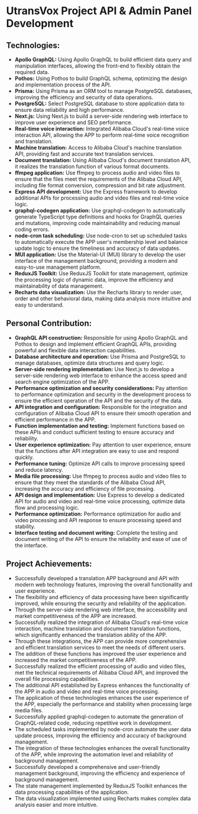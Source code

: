 # UtransVox Project API & Admin Panel Development

## Technologies:

- **Apollo GraphQL:** Using Apollo GraphQL to build efficient data query and manipulation interfaces, allowing the front-end to flexibly obtain the required data.
- **Pothos:** Using Pothos to build GraphQL schema, optimizing the design and implementation process of the API.
- **Prisma:** Using Prisma as an ORM tool to manage PostgreSQL databases, improving the efficiency and security of data operations.
- **PostgreSQL:** Select PostgreSQL database to store application data to ensure data reliability and high performance.
- **Next.js:** Using Next.js to build a server-side rendering web interface to improve user experience and SEO performance.
- **Real-time voice interaction:** Integrated Alibaba Cloud's real-time voice interaction API, allowing the APP to perform real-time voice recognition and translation.
- **Machine translation:** Access to Alibaba Cloud's machine translation API, providing fast and accurate text translation services.
- **Document translation:** Using Alibaba Cloud's document translation API, it realizes the translation function of various format documents.
- **ffmpeg application:** Use ffmpeg to process audio and video files to ensure that the files meet the requirements of the Alibaba Cloud API, including file format conversion, compression and bit rate adjustment.
- **Express API development:** Use the Express framework to develop additional APIs for processing audio and video files and real-time voice logic.
- **graphql-codegen application:** Use graphql-codegen to automatically generate TypeScript type definitions and hooks for GraphQL queries and mutations, improving code maintainability and reducing manual coding errors.
- **node-cron task scheduling:** Use node-cron to set up scheduled tasks to automatically execute the APP user's membership level and balance update logic to ensure the timeliness and accuracy of data updates.
- **MUI application:** Use the Material-UI (MUI) library to develop the user interface of the management background, providing a modern and easy-to-use management platform.
- **ReduxJS Toolkit:** Use ReduxJS Toolkit for state management, optimize the processing logic of dynamic data, improve the efficiency and maintainability of data management.
- **Recharts data visualization:** Use the Recharts library to render user, order and other behavioral data, making data analysis more intuitive and easy to understand.

## Personal Contribution:

- **GraphQL API construction:** Responsible for using Apollo GraphQL and Pothos to design and implement efficient GraphQL APIs, providing powerful and flexible data interaction capabilities.
- **Database architecture and operation:** Use Prisma and PostgreSQL to manage databases, optimize data structures and query logic.
- **Server-side rendering implementation:** Use Next.js to develop a server-side rendering web interface to enhance the access speed and search engine optimization of the APP.
- **Performance optimization and security considerations:** Pay attention to performance optimization and security in the development process to ensure the efficient operation of the API and the security of the data.
- **API integration and configuration:** Responsible for the integration and configuration of Alibaba Cloud API to ensure their smooth operation and efficient performance in the APP.
- **Function implementation and testing:** Implement functions based on these APIs and conduct sufficient testing to ensure accuracy and reliability.
- **User experience optimization:** Pay attention to user experience, ensure that the functions after API integration are easy to use and respond quickly.
- **Performance tuning:** Optimize API calls to improve processing speed and reduce latency.
- **Media file processing:** Use ffmpeg to process audio and video files to ensure that they meet the standards of the Alibaba Cloud API, increasing the accuracy and efficiency of file processing.
- **API design and implementation:** Use Express to develop a dedicated API for audio and video and real-time voice processing, optimize data flow and processing logic.
- **Performance optimization:** Performance optimization for audio and video processing and API response to ensure processing speed and stability.
- **Interface testing and document writing:** Complete the testing and document writing of the API to ensure the reliability and ease of use of the interface.

## Project Achievements:

- Successfully developed a translation APP background and API with modern web technology features, improving the overall functionality and user experience.
- The flexibility and efficiency of data processing have been significantly improved, while ensuring the security and reliability of the application.
- Through the server-side rendering web interface, the accessibility and market competitiveness of the APP are increased.
- Successfully realized the integration of Alibaba Cloud's real-time voice interaction, machine translation and document translation functions, which significantly enhanced the translation ability of the APP.
- Through these integrations, the APP can provide more comprehensive and efficient translation services to meet the needs of different users.
- The addition of these functions has improved the user experience and increased the market competitiveness of the APP.
- Successfully realized the efficient processing of audio and video files, met the technical requirements of Alibaba Cloud API, and improved the overall file processing capabilities.
- The additional API established by Express enhances the functionality of the APP in audio and video and real-time voice processing.
- The application of these technologies enhances the user experience of the APP, especially the performance and stability when processing large media files.
- Successfully applied graphql-codegen to automate the generation of GraphQL-related code, reducing repetitive work in development.
- The scheduled tasks implemented by node-cron automate the user data update process, improving the efficiency and accuracy of background management.
- The integration of these technologies enhances the overall functionality of the APP, while improving the automation level and reliability of background management.
- Successfully developed a comprehensive and user-friendly management background, improving the efficiency and experience of background management.
- The state management implemented by ReduxJS Toolkit enhances the data processing capabilities of the application.
- The data visualization implemented using Recharts makes complex data analysis easier and more intuitive.
